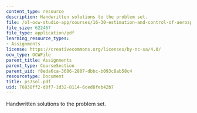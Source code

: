 ```yaml
---
content_type: resource
description: Handwritten solutions to the problem set.
file: /ol-ocw-studio-app/courses/16-30-estimation-and-control-of-aerospace-systems-spring-2004/76838ff2d0f71d3281146ced8feb42b7_ps7sol.pdf
file_size: 622467
file_type: application/pdf
learning_resource_types:
- Assignments
license: https://creativecommons.org/licenses/by-nc-sa/4.0/
ocw_type: OCWFile
parent_title: Assignments
parent_type: CourseSection
parent_uid: f8eda6ca-3606-2807-dbbc-b093c8ab58c4
resourcetype: Document
title: ps7sol.pdf
uid: 76838ff2-d0f7-1d32-8114-6ced8feb42b7
---
```

Handwritten solutions to the problem set.